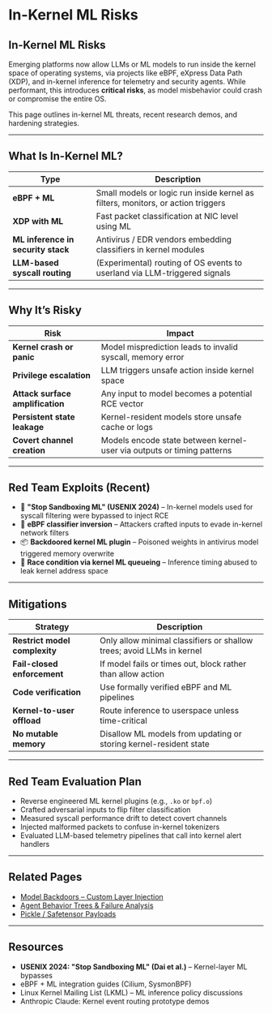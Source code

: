 # In-Kernel ML Risks

## In-Kernel ML Risks

Emerging platforms now allow LLMs or ML models to run inside the kernel space of operating systems, via projects like eBPF, eXpress Data Path (XDP), and in-kernel inference for telemetry and security agents. While performant, this introduces **critical risks**, as model misbehavior could crash or compromise the entire OS.

This page outlines in-kernel ML threats, recent research demos, and hardening strategies.

***

## What Is In-Kernel ML?

| Type                               | Description                                                                      |
| ---------------------------------- | -------------------------------------------------------------------------------- |
| **eBPF + ML**                      | Small models or logic run inside kernel as filters, monitors, or action triggers |
| **XDP with ML**                    | Fast packet classification at NIC level using ML                                 |
| **ML inference in security stack** | Antivirus / EDR vendors embedding classifiers in kernel modules                  |
| **LLM-based syscall routing**      | (Experimental) routing of OS events to userland via LLM-triggered signals        |

***

## Why It’s Risky

| Risk                             | Impact                                                                 |
| -------------------------------- | ---------------------------------------------------------------------- |
| **Kernel crash or panic**        | Model misprediction leads to invalid syscall, memory error             |
| **Privilege escalation**         | LLM triggers unsafe action inside kernel space                         |
| **Attack surface amplification** | Any input to model becomes a potential RCE vector                      |
| **Persistent state leakage**     | Kernel-resident models store unsafe cache or logs                      |
| **Covert channel creation**      | Models encode state between kernel-user via outputs or timing patterns |

***

## Red Team Exploits (Recent)

* 🧠 **"Stop Sandboxing ML" (USENIX 2024)** – In-kernel models used for syscall filtering were bypassed to inject RCE
* 🧱 **eBPF classifier inversion** – Attackers crafted inputs to evade in-kernel network filters
* 📦 **Backdoored kernel ML plugin** – Poisoned weights in antivirus model triggered memory overwrite
* 🐛 **Race condition via kernel ML queueing** – Inference timing abused to leak kernel address space

***

## Mitigations

| Strategy                      | Description                                                           |
| ----------------------------- | --------------------------------------------------------------------- |
| **Restrict model complexity** | Only allow minimal classifiers or shallow trees; avoid LLMs in kernel |
| **Fail-closed enforcement**   | If model fails or times out, block rather than allow action           |
| **Code verification**         | Use formally verified eBPF and ML pipelines                           |
| **Kernel-to-user offload**    | Route inference to userspace unless time-critical                     |
| **No mutable memory**         | Disallow ML models from updating or storing kernel-resident state     |

***

## Red Team Evaluation Plan

* Reverse engineered ML kernel plugins (e.g., `.ko` or `bpf.o`)
* Crafted adversarial inputs to flip filter classification
* Measured syscall performance drift to detect covert channels
* Injected malformed packets to confuse in-kernel tokenizers
* Evaluated LLM-based telemetry pipelines that call into kernel alert handlers

***

## Related Pages

* [Model Backdoors – Custom Layer Injection](https://cosimo.gitbook.io/llm-security/model-manipulation/model-backdoors/custom-layer-injection)
* [Agent Behavior Trees & Failure Analysis](https://cosimo.gitbook.io/llm-security/evaluation-and-hardening/agent-behavior-trees-and-failure-analysis)
* [Pickle / Safetensor Payloads](https://cosimo.gitbook.io/llm-security/model-manipulation/model-backdoors/pickle-payloads)

***

## Resources

* **USENIX 2024: "Stop Sandboxing ML" (Dai et al.)** – Kernel-layer ML bypasses
* eBPF + ML integration guides (Cilium, SysmonBPF)
* Linux Kernel Mailing List (LKML) – ML inference policy discussions
* Anthropic Claude: Kernel event routing prototype demos

